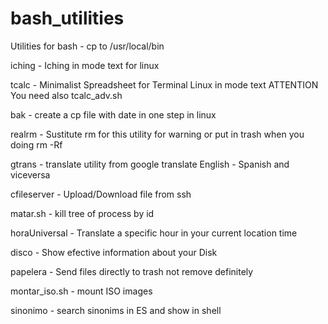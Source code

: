 # bash_utilities
Utilities for bash - cp to /usr/local/bin

iching - Iching in mode text for linux 

tcalc - Minimalist Spreadsheet for Terminal Linux in mode text ATTENTION You need also tcalc_adv.sh

bak - create a cp file with date in one step in linux

realrm - Sustitute rm for this utility for warning or put in trash when you doing rm -Rf

gtrans - translate utility from google translate English - Spanish and viceversa

cfileserver - Upload/Download file from ssh

matar.sh - kill tree of process by id

horaUniversal - Translate a specific hour in your current location time

disco - Show efective information about your Disk

papelera - Send files directly to trash not remove definitely

montar_iso.sh - mount ISO images

sinonimo - search sinonims in ES and show in shell


